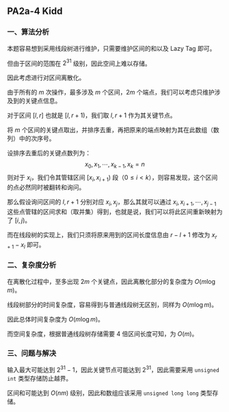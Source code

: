 ## PA2a-4 Kidd

### 一、算法分析

本题容易想到采用线段树进行维护，只需要维护区间的和以及 Lazy Tag 即可。

但由于区间的范围在 $2^{31}$ 级别，因此空间上难以存储。

因此考虑进行对区间离散化。

由于所有的 $m$ 次操作，最多涉及 $m$ 个区间，$2m$ 个端点，我们可以考虑只维护涉及到的关键点信息。

对于区间 $[l, r]$ 也就是 $[l, r + 1)$，我们取 $l, r + 1$ 作为其关键节点。

将 $m$ 个区间的关键点取出，并排序去重，再把原来的端点映射为其在此数组（数列）中的次序号。

设排序去重后的关键点数列为：
$$
x_0, x_1, \cdots, x_{k - 1}, x_k = n
$$
则对于 $x_i$，我们令其管辖区间 $[x_i, x_{i + 1})$ 段（$0 \le i < k$），则容易发现，这个区间的点必然同时被翻转和询问。

那么假设询问区间的 $l, r + 1$ 分别对应 $x_i, x_j$，那么其就可以通过 $x_i, x_{i + 1}, \cdots, x_{j - 1}$ 这些点管辖的区间求和（取并集）得到，也就是说，我们可以将此区间重新映射为了 $[i, j)$。

而在线段树的实现上，我们只须将原来用到的区间长度信息由 $r - l + 1$ 修改为 $x_{r + 1} - x_l$ 即可。

### 二、复杂度分析

在离散化过程中，至多出现 $2m$ 个关键点，因此离散化部分的复杂度为 $O(m \log m)$。

线段树部分的时间复杂度，容易得到与普通线段树无区别，同样为 $O(m \log m)$。

因此总体时间复杂度为 $O(m \log m)$。

而空间复杂度，根据普通线段树存储需要 $4$ 倍区间长度可知，为 $O(m)$。

### 三、问题与解决

输入最大可能达到 $2^{31} - 1$，因此关键节点可能达到 $2^{31}$，因此需要采用 `unsigned int` 类型存储防止越界。

区间和可能达到 $O(nm)$ 级别，因此和数组应该采用 `unsigned long long` 类型存储。



